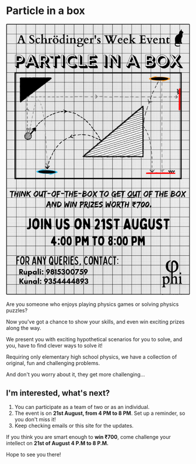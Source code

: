 # Particle in a box

![particle-in-a-box-poster](particle-in-a-box.png)

Are you someone who enjoys playing physics games or solving physics puzzles?

Now you've got a chance to show your skills, and even win exciting prizes along the way.

We present you with exciting hypothetical scenarios for you to solve, and you, have to find clever ways to solve it!

Requiring only elementary high school physics, we have a collection of original, fun and challenging problems.

And don't you worry about it, they get more challenging...

## I'm interested, what's next?

 1. You can participate as a team of two or as an individual.
 2. The event is on **21st August, from 4 PM to 8 PM**. Set up a reminder, so you don't miss it!
 3. Keep checking emails or this site for the updates.

If you think you are smart enough to **win ₹700**, come challenge your intellect on **21st of August 4 P.M to 8 P.M.**

Hope to see you there!

